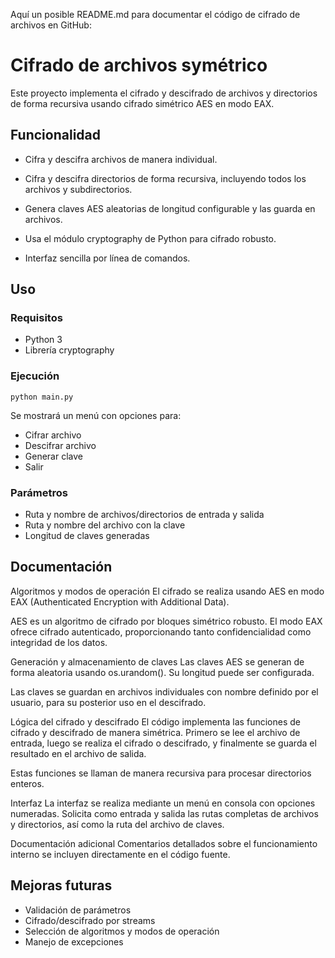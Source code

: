 Aquí un posible README.md para documentar el código de cifrado de archivos en GitHub:

# Cifrado de archivos symétrico

Este proyecto implementa el cifrado y descifrado de archivos y directorios de forma recursiva usando cifrado simétrico AES en modo EAX.

## Funcionalidad

- Cifra y descifra archivos de manera individual.

- Cifra y descifra directorios de forma recursiva, incluyendo todos los archivos y subdirectorios. 

- Genera claves AES aleatorias de longitud configurable y las guarda en archivos.

- Usa el módulo cryptography de Python para cifrado robusto.

- Interfaz sencilla por línea de comandos.

## Uso

### Requisitos

- Python 3
- Librería cryptography

### Ejecución

```
python main.py 
```

Se mostrará un menú con opciones para:

- Cifrar archivo
- Descifrar archivo 
- Generar clave
- Salir

### Parámetros

- Ruta y nombre de archivos/directorios de entrada y salida
- Ruta y nombre del archivo con la clave
- Longitud de claves generadas

## Documentación

Algoritmos y modos de operación
El cifrado se realiza usando AES en modo EAX (Authenticated Encryption with Additional Data).

AES es un algoritmo de cifrado por bloques simétrico robusto. El modo EAX ofrece cifrado autenticado, proporcionando tanto confidencialidad como integridad de los datos.

Generación y almacenamiento de claves
Las claves AES se generan de forma aleatoria usando os.urandom(). Su longitud puede ser configurada.

Las claves se guardan en archivos individuales con nombre definido por el usuario, para su posterior uso en el descifrado.

Lógica del cifrado y descifrado
El código implementa las funciones de cifrado y descifrado de manera simétrica. Primero se lee el archivo de entrada, luego se realiza el cifrado o descifrado, y finalmente se guarda el resultado en el archivo de salida.

Estas funciones se llaman de manera recursiva para procesar directorios enteros.

Interfaz
La interfaz se realiza mediante un menú en consola con opciones numeradas. Solicita como entrada y salida las rutas completas de archivos y directorios, así como la ruta del archivo de claves.

Documentación adicional
Comentarios detallados sobre el funcionamiento interno se incluyen directamente en el código fuente.

## Mejoras futuras

- Validación de parámetros
- Cifrado/descifrado por streams
- Selección de algoritmos y modos de operación
- Manejo de excepciones